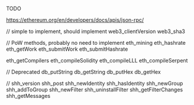 TODO 

https://ethereum.org/en/developers/docs/apis/json-rpc/

// simple to implement, should implement
web3_clientVersion
web3_sha3

// PoW methods, probably no need to implement
eth_mining
eth_hashrate
eth_getWork
eth_submitWork
eth_submitHashrate

eth_getCompilers
eth_compileSolidity
eth_compileLLL
eth_compileSerpent

// Deprecated
db_putString
db_getString
db_putHex
db_getHex

//
shh_version
shh_post
shh_newIdentity
shh_hasIdentity
shh_newGroup
shh_addToGroup
shh_newFilter
shh_uninstallFilter
shh_getFilterChanges
shh_getMessages